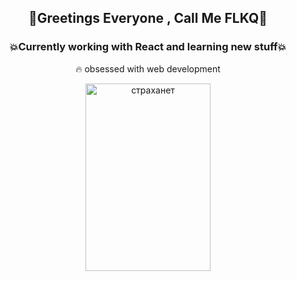  ## <p align="center">🚀Greetings Everyone , Call Me FLKQ🚀</p>

### <p align="center"> 💥Currently working with React and learning new stuff💥</p>

<p align="center">🔥 obsessed with web development</p>

<p align="center">
 <a data-flickr-embed="true" align="center" href="https://www.flickr.com/photos/191267681@N07/50884533146/in/dateposted-public/" title="страханет"><img src="https://live.staticflickr.com/65535/50884533146_7d041b6e8d_z.jpg" width="200" height="300" alt="страханет"></a>
</p>







